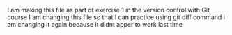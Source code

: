 I am making this file as part of exercise 1 in the version control with Git
course
I am changing this file so that I can practice using git diff command
i am changing it again because it didnt apper to work last time

